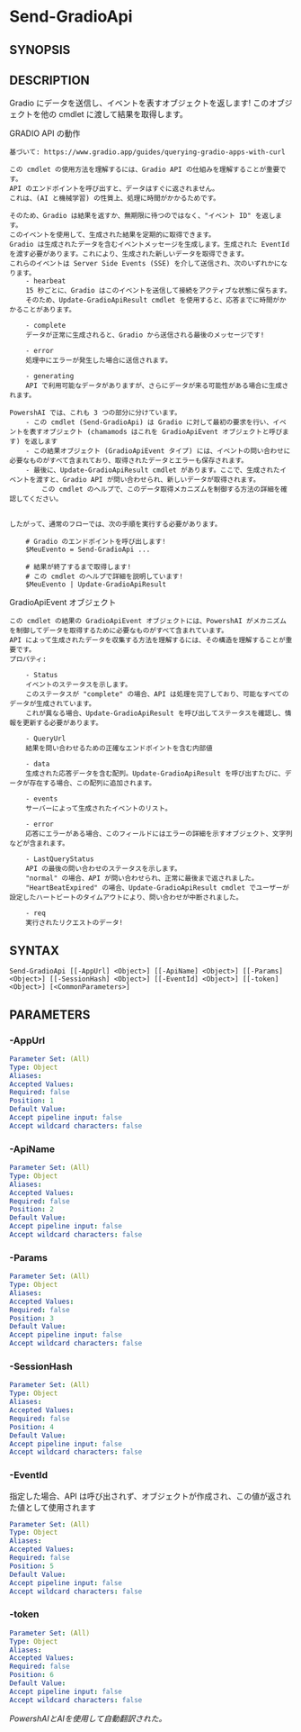 ﻿---
external help file: powershai-help.xml
schema: 2.0.0
powershai: true
---

# Send-GradioApi

## SYNOPSIS <!--!= @#Synop !-->


## DESCRIPTION <!--!= @#Desc !-->
Gradio にデータを送信し、イベントを表すオブジェクトを返します!
このオブジェクトを他の cmdlet に渡して結果を取得します。

GRADIO API の動作

	基づいて: https://www.gradio.app/guides/querying-gradio-apps-with-curl
	
	この cmdlet の使用方法を理解するには、Gradio API の仕組みを理解することが重要です。  
	API のエンドポイントを呼び出すと、データはすぐに返されません。  
	これは、(AI と機械学習) の性質上、処理に時間がかかるためです。  
	
	そのため、Gradio は結果を返すか、無期限に待つのではなく、"イベント ID" を返します。  
	このイベントを使用して、生成された結果を定期的に取得できます。  
	Gradio は生成されたデータを含むイベントメッセージを生成します。生成された EventId を渡す必要があります。これにより、生成された新しいデータを取得できます。
	これらのイベントは Server Side Events (SSE) を介して送信され、次のいずれかになります。
		- hearbeat 
		15 秒ごとに、Gradio はこのイベントを送信して接続をアクティブな状態に保ちます。  
		そのため、Update-GradioApiResult cmdlet を使用すると、応答までに時間がかかることがあります。
		
		- complete 
		データが正常に生成されると、Gradio から送信される最後のメッセージです!
		
		- error 
		処理中にエラーが発生した場合に送信されます。  
		
		- generating
		API で利用可能なデータがありますが、さらにデータが来る可能性がある場合に生成されます。
	
	PowershAI では、これも 3 つの部分に分けています。
		- この cmdlet (Send-GradioApi) は Gradio に対して最初の要求を行い、イベントを表すオブジェクト (chamamods はこれを GradioApiEvent オブジェクトと呼びます) を返します
		- この結果オブジェクト (GradioApiEvent タイプ) には、イベントの問い合わせに必要なものがすべて含まれており、取得されたデータとエラーも保存されます。
		- 最後に、Update-GradioApiResult cmdlet があります。ここで、生成されたイベントを渡すと、Gradio API が問い合わせられ、新しいデータが取得されます。  
			この cmdlet のヘルプで、このデータ取得メカニズムを制御する方法の詳細を確認してください。
			
	
	したがって、通常のフローでは、次の手順を実行する必要があります。
	
		# Gradio のエンドポイントを呼び出します!
		$MeuEvento = Send-GradioApi ... 
	
		# 結果が終了するまで取得します!
		# この cmdlet のヘルプで詳細を説明しています!
		$MeuEvento | Update-GradioApiResult
		
GradioApiEvent オブジェクト

	この cmdlet の結果の GradioApiEvent オブジェクトには、PowershAI がメカニズムを制御してデータを取得するために必要なものがすべて含まれています。  
	API によって生成されたデータを収集する方法を理解するには、その構造を理解することが重要です。
	プロパティ:
	
		- Status  
		イベントのステータスを示します。 
		このステータスが "complete" の場合、API は処理を完了しており、可能なすべてのデータが生成されています。  
		これが異なる場合、Update-GradioApiResult を呼び出してステータスを確認し、情報を更新する必要があります。 
		
		- QueryUrl  
		結果を問い合わせるための正確なエンドポイントを含む内部値
		
		- data  
		生成された応答データを含む配列。Update-GradioApiResult を呼び出すたびに、データが存在する場合、この配列に追加されます。  
		
		- events  
		サーバーによって生成されたイベントのリスト。 
		
		- error  
		応答にエラーがある場合、このフィールドにはエラーの詳細を示すオブジェクト、文字列などが含まれます。
		
		- LastQueryStatus  
		API の最後の問い合わせのステータスを示します。  
		"normal" の場合、API が問い合わせられ、正常に最後まで返されました。
		"HeartBeatExpired" の場合、Update-GradioApiResult cmdlet でユーザーが設定したハートビートのタイムアウトにより、問い合わせが中断されました。
		
		- req 
		実行されたリクエストのデータ!

## SYNTAX <!--!= @#Syntax !-->

```
Send-GradioApi [[-AppUrl] <Object>] [[-ApiName] <Object>] [[-Params] <Object>] [[-SessionHash] <Object>] [[-EventId] <Object>] [[-token] <Object>] [<CommonParameters>]
```

## PARAMETERS <!--!= @#Params !-->

### -AppUrl

```yml
Parameter Set: (All)
Type: Object
Aliases: 
Accepted Values: 
Required: false
Position: 1
Default Value: 
Accept pipeline input: false
Accept wildcard characters: false
```

### -ApiName

```yml
Parameter Set: (All)
Type: Object
Aliases: 
Accepted Values: 
Required: false
Position: 2
Default Value: 
Accept pipeline input: false
Accept wildcard characters: false
```

### -Params

```yml
Parameter Set: (All)
Type: Object
Aliases: 
Accepted Values: 
Required: false
Position: 3
Default Value: 
Accept pipeline input: false
Accept wildcard characters: false
```

### -SessionHash

```yml
Parameter Set: (All)
Type: Object
Aliases: 
Accepted Values: 
Required: false
Position: 4
Default Value: 
Accept pipeline input: false
Accept wildcard characters: false
```

### -EventId
指定した場合、API は呼び出されず、オブジェクトが作成され、この値が返された値として使用されます

```yml
Parameter Set: (All)
Type: Object
Aliases: 
Accepted Values: 
Required: false
Position: 5
Default Value: 
Accept pipeline input: false
Accept wildcard characters: false
```

### -token

```yml
Parameter Set: (All)
Type: Object
Aliases: 
Accepted Values: 
Required: false
Position: 6
Default Value: 
Accept pipeline input: false
Accept wildcard characters: false
```




<!--PowershaiAiDocBlockStart-->
_PowershAIとAIを使用して自動翻訳された。_
<!--PowershaiAiDocBlockEnd-->
